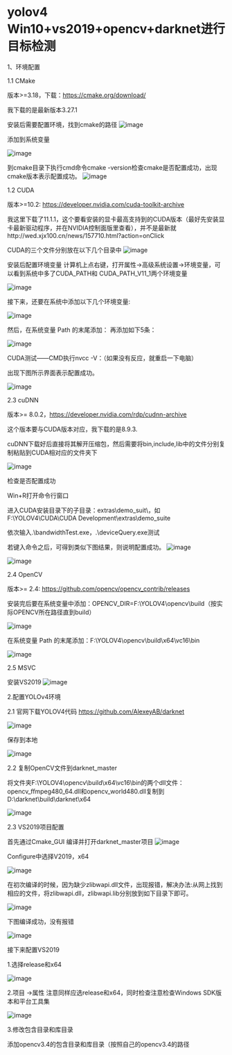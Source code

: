 # yolov4    Win10+vs2019+opencv+darknet进行目标检测

1、环境配置

1.1 CMake

版本>=3.18，下载：https://cmake.org/download/

我下载的是最新版本3.27.1

安装后需要配置环境，找到cmake的路径
![image](https://github.com/wangna123456/yolov4/assets/142497906/f86c7968-727f-4c1e-a243-c7a65c4dd625)

添加到系统变量

![image](https://github.com/wangna123456/yolov4/assets/142497906/c5d675cc-5a2b-4765-bbd8-a0c3c55ab658)

到cmake目录下执行cmd命令cmake -version检查cmake是否配置成功，出现cmake版本表示配置成功。
![image](https://github.com/wangna123456/yolov4/assets/142497906/193218db-7b81-48d8-aca7-3182770e6245)


1.2 CUDA

版本>=10.2: https://developer.nvidia.com/cuda-toolkit-archive 

我这里下载了11.1.1，这个要看安装的显卡最高支持到的CUDA版本（最好先安装显卡最新驱动程序，并在NVIDIA控制面版里查看），并不是最新就http://wed.xjx100.cn/news/157710.html?action=onClick

CUDA的三个文件分别放在以下几个目录中
![image](https://github.com/wangna123456/yolov4/assets/142497906/27d4e2ad-ff16-4827-a164-61e0c1dfaec0)


安装后配置环境变量
计算机上点右键，打开属性->高级系统设置->环境变量，可以看到系统中多了CUDA_PATH和 CUDA_PATH_V11_1两个环境变量

![image](https://github.com/wangna123456/yolov4/assets/142497906/e04c5ae7-119b-4ff9-a006-c86bef541834)

接下来，还要在系统中添加以下几个环境变量:

![image](https://github.com/wangna123456/yolov4/assets/142497906/1b3c5979-d7e1-40b9-a3f8-4eb028815905)

然后，在系统变量 Path 的末尾添加：
再添加如下5条：

![image](https://github.com/wangna123456/yolov4/assets/142497906/f825722e-f38a-44f6-9910-853b16be1e40)

CUDA测试——CMD执行nvcc -V：（如果没有反应，就重启一下电脑）

出现下图所示界面表示配置成功。

![image](https://github.com/wangna123456/yolov4/assets/142497906/cfb98b6c-c93d-4804-9add-e1a37dbddb18)

2.3 cuDNN

版本>= 8.0.2，https://developer.nvidia.com/rdp/cudnn-archive

这个版本要与CUDA版本对应，我下载的是8.9.3.

cuDNN下载好后直接将其解开压缩包，然后需要将bin,include,lib中的文件分别复制粘贴到CUDA相对应的文件夹下

![image](https://github.com/wangna123456/yolov4/assets/142497906/62348084-55ec-4f3d-95ab-68da7b414e42)

检查是否配置成功

Win+R打开命令行窗口

进入CUDA安装目录下的子目录：extras\demo_suit\，如F:\YOLOV4\CUDA\CUDA Development\extras\demo_suite

依次输入.\bandwidthTest.exe，.\deviceQuery.exe测试

若键入命令之后，可得到类似下图结果，则说明配置成功。
![image](https://github.com/wangna123456/yolov4/assets/142497906/47bf0c94-922f-4e66-998d-ee41ca901565)

![image](https://github.com/wangna123456/yolov4/assets/142497906/a26eff18-3750-49a5-8bb7-bb72b2a67636)


2.4 OpenCV

版本>= 2.4: https://github.com/opencv/opencv_contrib/releases

安装完后要在系统变量中添加：OPENCV_DIR=F:\YOLOV4\opencv\build（按实际OPENCV所在路径直到build）

![image](https://github.com/wangna123456/yolov4/assets/142497906/050a69fd-a758-474a-915f-faad030b13fe)

在系统变量 Path 的末尾添加：F:\YOLOV4\opencv\build\x64\vc16\bin

![image](https://github.com/wangna123456/yolov4/assets/142497906/be4a413b-d310-4d9f-8a33-d957971e57bf)

2.5 MSVC

安装VS2019
![image](https://github.com/wangna123456/yolov4/assets/142497906/4a60a1b4-e3af-4cc0-8d41-c95d23aef6b3)

2.配置YOLOv4环境

2.1 官网下载YOLOV4代码 https://github.com/AlexeyAB/darknet

![image](https://github.com/wangna123456/yolov4/assets/142497906/afc8dbc6-b622-4eae-8d5a-8711e56dbb61)

保存到本地

![image](https://github.com/wangna123456/yolov4/assets/142497906/645b547a-1413-4420-b8f0-97ac64aa0c28)

2.2 复制OpenCV文件到darknet_master

将文件夹F:\YOLOV4\opencv\build\x64\vc16\bin的两个dll文件： opencv_ﬀmpeg480_64.dll和opencv_world480.dll复制到D:\darknet\build\darknet\x64 

![image](https://github.com/wangna123456/yolov4/assets/142497906/47225f73-da21-4728-b86a-ce4c28c3581e)

2.3 VS2019项目配置

首先通过Cmake_GUI 编译并打开darknet_master项目
![image](https://github.com/wangna123456/yolov4/assets/142497906/2073c0ed-2d53-4724-932a-1e8065f58a47)

Configure中选择V2019，x64

![image](https://github.com/wangna123456/yolov4/assets/142497906/5c246cd4-7ba8-4eac-bccb-105a561d669d)

在初次编译的时候，因为缺少zlibwapi.dll文件，出现报错，解决办法:从网上找到相应的文件，将zlibwapi.dll，zlibwapi.lib分别放到如下目录下即可。

![image](https://github.com/wangna123456/yolov4/assets/142497906/bc29d6aa-dfec-4dbe-a550-0112d2fcaf1c)


下图编译成功，没有报错

![image](https://github.com/wangna123456/yolov4/assets/142497906/d89d8a77-b50d-4580-a263-05824c0ffec8)

接下来配置VS2019

1.选择release和x64

![image](https://github.com/wangna123456/yolov4/assets/142497906/5f1e82b7-0dd0-4a7f-a028-addb5c16eef7)

2.项目 ->属性 注意同样应选release和x64，同时检查注意检查Windows SDK版本和平台工具集

![image](https://github.com/wangna123456/yolov4/assets/142497906/42ad8687-7269-46ce-89c0-b3d8dda297bb)

3.修改包含目录和库目录

添加opencv3.4的包含目录和库目录（按照自己的opencv3.4的路径


